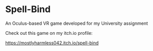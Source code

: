 # Spell-Bind
 An Oculus-based VR game developed for my University assignment
 
 
 Check out this game on my itch.io profile:

https://mostlyharmless042.itch.io/spell-bind
